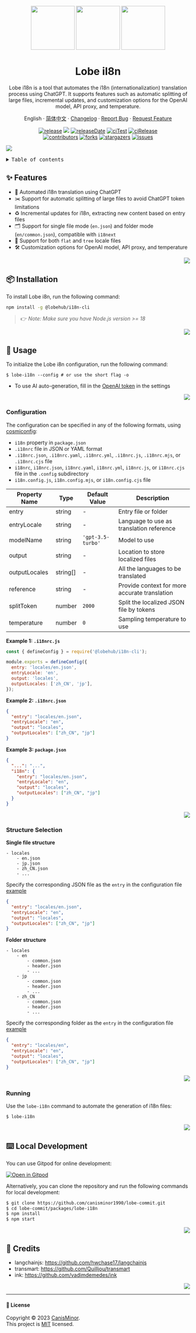 <a name="readme-top"></a>

<div align="center">

<img height="120" src="https://registry.npmmirror.com/@lobehub/assets-logo/1.0.0/files/assets/logo-3d.webp">
<img height="120" src="https://gw.alipayobjects.com/zos/kitchen/qJ3l3EPsdW/split.svg">
<img height="120" src="https://registry.npmmirror.com/@lobehub/assets-emoji/1.3.0/files/assets/globe-showing-asia-australia.webp">

<h1 align="center">Lobe iI8n</h1>

Lobe i18n is a tool that automates the i18n (internationalization) translation process using ChatGPT. It supports features such as automatic splitting of large files, incremental updates, and customization options for the OpenAI model, API proxy, and temperature.

English · [简体中文](./README-zh_CN.md) · [Changelog](./CHANGELOG.md) · [Report Bug][issues-url] · [Request Feature][issues-url]

<!-- SHIELD GROUP -->

[![release][release-shield]][release-url]
![][release-download-shield]
[![releaseDate][release-date-shield]][release-date-url]
[![ciTest][ci-test-shield]][ci-test-url]
[![ciRelease][ci-release-shield]][ci-release-url]<br/>
[![contributors][contributors-shield]][contributors-url]
[![forks][forks-shield]][forks-url]
[![stargazers][stargazers-shield]][stargazers-url]
[![issues][issues-shield]][issues-url]

</div>

![](https://gw.alipayobjects.com/zos/kitchen/AH7rvv06qn/preview-i18n.webp)

<details>
<summary><kbd>Table of contents</kbd></summary>

#### TOC

- [✨ Features](#-features)

- [📦 Installation](#-installation)

- [🤯 Usage](#-usage)

  - [Configuration](#configuration)
  - [Structure Selection](#structure-selection)
  - [Running](#running)

- [⌨️ Local Development](#️-local-development)

- [🔗 Credits](#-credits)

####

</details>

## ✨ Features

- 🤖 Automated i18n translation using ChatGPT
- ✂️ Support for automatic splitting of large files to avoid ChatGPT token limitations
- ♻️ Incremental updates for i18n, extracting new content based on entry files
- 🗂️ Support for single file mode (`en.json`) and folder mode (`en/common.json`), compatible with `i18next`
- 🌲 Support for both `flat` and `tree` locale files
- 🛠️ Customization options for OpenAI model, API proxy, and temperature

<div align="right">

[![][back-to-top]](#readme-top)

</div>

## 📦 Installation

To install Lobe i8n, run the following command:

```bash
npm install -g @lobehub/i18n-cli
```

> 👉 _Note: Make sure you have Node.js version >= 18_

<div align="right">

[![][back-to-top]](#readme-top)

</div>

## 🤯 Usage

To initialize the Lobe i8n configuration, run the following command:

```shell
$ lobe-i18n --config # or use the short flag -o
```

- To use AI auto-generation, fill in the [OpenAI token](https://platform.openai.com/account/api-keys) in the settings

<div align="right">

[![][back-to-top]](#readme-top)

</div>

### Configuration

The configuration can be specified in any of the following formats, using [cosmiconfig](https://github.com/cosmiconfig/cosmiconfig):

- `i18n` property in `package.json`
- `.i18nrc` file in JSON or YAML format
- `.i18nrc.json`, `.i18nrc.yaml`, `.i18nrc.yml`, `.i18nrc.js`, `.i18nrc.mjs`, or `.i18nrc.cjs` file
- `i18nrc`, `i18nrc.json`, `i18nrc.yaml`, `i18nrc.yml`, `i18nrc.js`, or `i18nrc.cjs` file in the `.config` subdirectory
- `i18n.config.js`, `i18n.config.mjs`, or `i18n.config.cjs` file

| Property Name | Type      | Default Value     | Description                                   |
| ------------- | --------- | ----------------- | --------------------------------------------- |
| entry         | string    | -                 | Entry file or folder                          |
| entryLocale   | string    | -                 | Language to use as translation reference      |
| modelName     | string    | `'gpt-3.5-turbo'` | Model to use                                  |
| output        | string    | -                 | Location to store localized files             |
| outputLocales | string\[] | -                 | All the languages to be translated            |
| reference     | string    | -                 | Provide context for more accurate translation |
| splitToken    | number    | `2000`            | Split the localized JSON file by tokens       |
| temperature   | number    | `0`               | Sampling temperature to use                   |

**Example 1: `.i18nrc.js`**

```js
const { defineConfig } = require('@lobehub/i18n-cli');

module.exports = defineConfig({
  entry: 'locales/en.json',
  entryLocale: 'en',
  output: 'locales',
  outputLocales: ['zh_CN', 'jp'],
});
```

**Example 2: `.i18nrc.json`**

```json
{
  "entry": "locales/en.json",
  "entryLocale": "en",
  "output": "locales",
  "outputLocales": ["zh_CN", "jp"]
}
```

**Example 3: `package.json`**

```json
{
  "...": "...",
  "i18n": {
    "entry": "locales/en.json",
    "entryLocale": "en",
    "output": "locales",
    "outputLocales": ["zh_CN", "jp"]
  }
}
```

<div align="right">

[![][back-to-top]](#readme-top)

</div>

### Structure Selection

**Single file structure**

```
- locales
	- en.json
	- jp.json
	- zh_CN.json
	- ...
```

Specify the corresponding JSON file as the `entry` in the configuration file [example](./examples/flat/.i18nrc.cjs)

```json
{
  "entry": "locales/en.json",
  "entryLocale": "en",
  "output": "locales",
  "outputLocales": ["zh_CN", "jp"]
}
```

**Folder structure**

```
- locales
	- en
		- common.json
		- header.json
		- ...
	- jp
		- common.json
		- header.json
		- ...
	- zh_CN
		- common.json
		- header.json
		- ...
```

Specify the corresponding folder as the `entry` in the configuration file [example](./examples/tree/.i18nrc.cjs)

```json
{
  "entry": "locales/en",
  "entryLocale": "en",
  "output": "locales",
  "outputLocales": ["zh_CN", "jp"]
}
```

<div align="right">

[![][back-to-top]](#readme-top)

</div>

### Running

Use the `lobe-i18n` command to automate the generation of i18n files:

```shell
$ lobe-i18n
```

<div align="right">

[![][back-to-top]](#readme-top)

</div>

## ⌨️ Local Development

You can use Gitpod for online development:

[![Open in Gitpod](https://gitpod.io/button/open-in-gitpod.svg)][gitpod-url]

Alternatively, you can clone the repository and run the following commands for local development:

```bash
$ git clone https://github.com/canisminor1990/lobe-commit.git
$ cd lobe-commit/packages/lobe-i18n
$ npm install
$ npm start
```

<div align="right">

[![][back-to-top]](#readme-top)

</div>

## 🔗 Credits

- langchainjs: <https://github.com/hwchase17/langchainjs>
- transmart: <https://github.com/Quilljou/transmart>
- ink: <https://github.com/vadimdemedes/ink>

<div align="right">

[![][back-to-top]](#readme-top)

</div>

---

#### 📝 License

Copyright © 2023 [CanisMinor][profile-url]. <br /> This project is [MIT](./LICENSE) licensed.

<!-- LINK GROUP -->

[back-to-top]: https://img.shields.io/badge/-BACK_TO_TOP-151515?style=flat-square
[ci-release-shield]: https://github.com/lobehub/lobe-commit/actions/workflows/release.yml/badge.svg
[ci-release-url]: https://github.com/lobehub/lobe-commit/actions/workflows/release.yml
[ci-test-shield]: https://github.com/canisminor1990/lobe-commit/workflows/Test%20CI/badge.svg
[ci-test-url]: https://github.com/canisminor1990/lobe-commit/actions/workflows/test.yml
[contributors-shield]: https://img.shields.io/github/contributors/canisminor1990/lobe-commit.svg?style=flat
[contributors-url]: https://github.com/canisminor1990/lobe-commit/graphs/contributors
[forks-shield]: https://img.shields.io/github/forks/canisminor1990/lobe-commit.svg?style=flat
[forks-url]: https://github.com/canisminor1990/lobe-commit/network/members
[gitpod-url]: https://gitpod.io/#https://github.com/canisminor1990/lobe-commit
[issues-shield]: https://img.shields.io/github/issues/canisminor1990/lobe-commit.svg?style=flat
[issues-url]: https://github.com/canisminor1990/lobe-commit/issues/new/choose
[profile-url]: https://github.com/canisminor1990
[release-date-shield]: https://img.shields.io/github/release-date/canisminor1990/lobe-commit?style=flat
[release-date-url]: https://github.com/canisminor1990/lobe-commit/releases
[release-download-shield]: https://img.shields.io/npm/dt/@lobehub/i18n-cli
[release-shield]: https://img.shields.io/npm/v/@lobehub/i18n-cli?label=%F0%9F%A4%AF%20NPM
[release-url]: https://www.npmjs.com/package/@lobehub/i18n-cli
[stargazers-shield]: https://img.shields.io/github/stars/canisminor1990/lobe-commit.svg?style=flat
[stargazers-url]: https://github.com/canisminor1990/lobe-commit/stargazers
